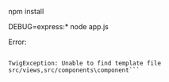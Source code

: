 npm install

DEBUG=express:* node app.js

Error:

```Error parsing twig template D:\tmp\express\src\views\index.twig:

TwigException: Unable to find template file src/views,src/components\component```

